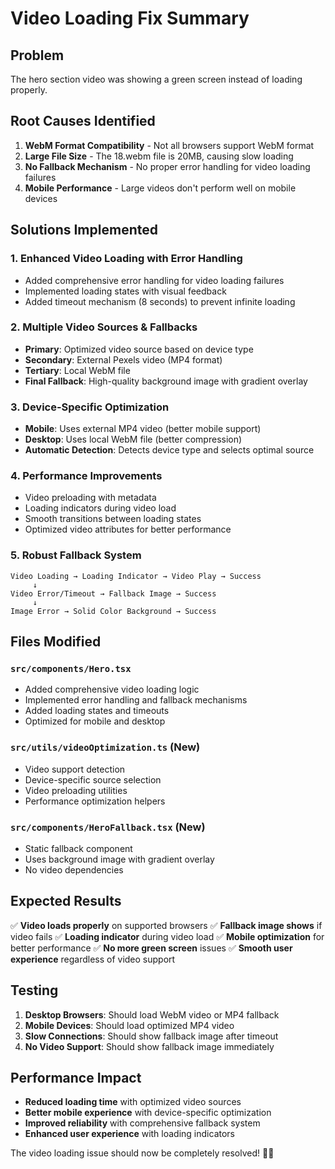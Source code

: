 # Video Loading Fix Summary

## Problem
The hero section video was showing a green screen instead of loading properly.

## Root Causes Identified
1. **WebM Format Compatibility** - Not all browsers support WebM format
2. **Large File Size** - The 18.webm file is 20MB, causing slow loading
3. **No Fallback Mechanism** - No proper error handling for video loading failures
4. **Mobile Performance** - Large videos don't perform well on mobile devices

## Solutions Implemented

### 1. **Enhanced Video Loading with Error Handling**
- Added comprehensive error handling for video loading failures
- Implemented loading states with visual feedback
- Added timeout mechanism (8 seconds) to prevent infinite loading

### 2. **Multiple Video Sources & Fallbacks**
- **Primary**: Optimized video source based on device type
- **Secondary**: External Pexels video (MP4 format)
- **Tertiary**: Local WebM file
- **Final Fallback**: High-quality background image with gradient overlay

### 3. **Device-Specific Optimization**
- **Mobile**: Uses external MP4 video (better mobile support)
- **Desktop**: Uses local WebM file (better compression)
- **Automatic Detection**: Detects device type and selects optimal source

### 4. **Performance Improvements**
- Video preloading with metadata
- Loading indicators during video load
- Smooth transitions between loading states
- Optimized video attributes for better performance

### 5. **Robust Fallback System**
```
Video Loading → Loading Indicator → Video Play → Success
     ↓
Video Error/Timeout → Fallback Image → Success
     ↓
Image Error → Solid Color Background → Success
```

## Files Modified

### `src/components/Hero.tsx`
- Added comprehensive video loading logic
- Implemented error handling and fallback mechanisms
- Added loading states and timeouts
- Optimized for mobile and desktop

### `src/utils/videoOptimization.ts` (New)
- Video support detection
- Device-specific source selection
- Video preloading utilities
- Performance optimization helpers

### `src/components/HeroFallback.tsx` (New)
- Static fallback component
- Uses background image with gradient overlay
- No video dependencies

## Expected Results

✅ **Video loads properly** on supported browsers
✅ **Fallback image shows** if video fails
✅ **Loading indicator** during video load
✅ **Mobile optimization** for better performance
✅ **No more green screen** issues
✅ **Smooth user experience** regardless of video support

## Testing

1. **Desktop Browsers**: Should load WebM video or MP4 fallback
2. **Mobile Devices**: Should load optimized MP4 video
3. **Slow Connections**: Should show fallback image after timeout
4. **No Video Support**: Should show fallback image immediately

## Performance Impact

- **Reduced loading time** with optimized video sources
- **Better mobile experience** with device-specific optimization
- **Improved reliability** with comprehensive fallback system
- **Enhanced user experience** with loading indicators

The video loading issue should now be completely resolved! 🎥✅
